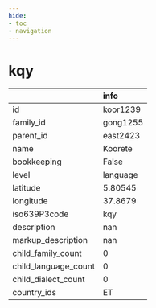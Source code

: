 ```yaml
---
hide:
- toc
- navigation
---
```

# kqy
|                      | info     |
|:---------------------|:---------|
| id                   | koor1239 |
| family_id            | gong1255 |
| parent_id            | east2423 |
| name                 | Koorete  |
| bookkeeping          | False    |
| level                | language |
| latitude             | 5.80545  |
| longitude            | 37.8679  |
| iso639P3code         | kqy      |
| description          | nan      |
| markup_description   | nan      |
| child_family_count   | 0        |
| child_language_count | 0        |
| child_dialect_count  | 0        |
| country_ids          | ET       |
